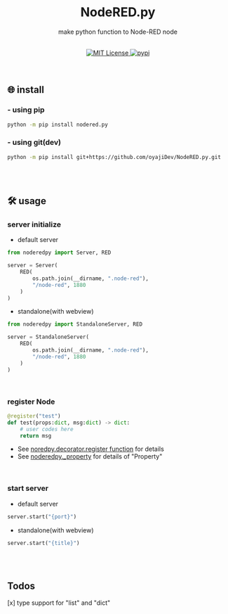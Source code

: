 <h1 align="center">
    NodeRED.py
</h1>
<p align="center">
    make python function to Node-RED node
</p>
<br/>

<div align="center">
    <a href="https://github.com/oyajiDev/HU4PY/blob/main/LICENSE">
        <img src="https://img.shields.io/github/license/oyajiDev/HU4PY.svg" alt="MIT License" />
    </a>
    <a href="https://pypi.org/project/nodered.py/">
        <img src="https://img.shields.io/pypi/v/nodered.py.svg" alt="pypi" />
    </a>
</div>
<br/><br/>


## 🌐 install
### - using pip
```zsh
python -m pip install nodered.py
```

### - using git(dev)
```zsh
python -m pip install git+https://github.com/oyajiDev/NodeRED.py.git
```

<br/><br/>

## 🛠 usage
### server initialize
- default server
```python
from noderedpy import Server, RED

server = Server(
    RED(
        os.path.join(__dirname, ".node-red"),
        "/node-red", 1880
    )
)
```
- standalone(with webview)
```python
from noderedpy import StandaloneServer, RED

server = StandaloneServer(
    RED(
        os.path.join(__dirname, ".node-red"),
        "/node-red", 1880
    )
)
```
<br/>

### register Node
```python
@register("test")
def test(props:dict, msg:dict) -> dict:
    # user codes here
    return msg
```
- See <a href="https://github.com/oyajiDev/NodeRED.py/blob/08b2295ab537be97ad9e9a2f94154cdcb36685d0/noderedpy/decorator.py#L8">noredpy.decorator.register function</a> for details
- See <a href="https://github.com/oyajiDev/NodeRED.py/blob/08b2295ab537be97ad9e9a2f94154cdcb36685d0/noderedpy/_property.py">noderedpy._property</a> for details of "Property"
<br/>

### start server
- default server
```python
server.start("{port}")
```
- standalone(with webview)
```python
server.start("{title}")
```
<br/><br/>

## Todos
[x] type support for "list" and "dict"
